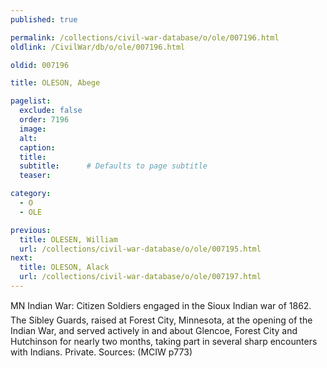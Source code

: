 ```yaml
---
published: true

permalink: /collections/civil-war-database/o/ole/007196.html
oldlink: /CivilWar/db/o/ole/007196.html

oldid: 007196

title: OLESON, Abege

pagelist:
  exclude: false
  order: 7196
  image: 
  alt:
  caption:
  title:
  subtitle:      # Defaults to page subtitle
  teaser:

category: 
  - O 
  - OLE

previous:
  title: OLESEN, William
  url: /collections/civil-war-database/o/ole/007195.html  
next:
  title: OLESON, Alack
  url: /collections/civil-war-database/o/ole/007197.html   
---
```

MN Indian War: &#147;Citizen Soldiers engaged in the Sioux Indian war of 1862&#148;. The Sibley Guards, raised at Forest City, Minnesota, at the opening of the Indian War, and served actively in and about Glencoe, Forest City and Hutchinson for nearly two months, taking part in several sharp encounters with Indians. Private. Sources: (MCIW p773)